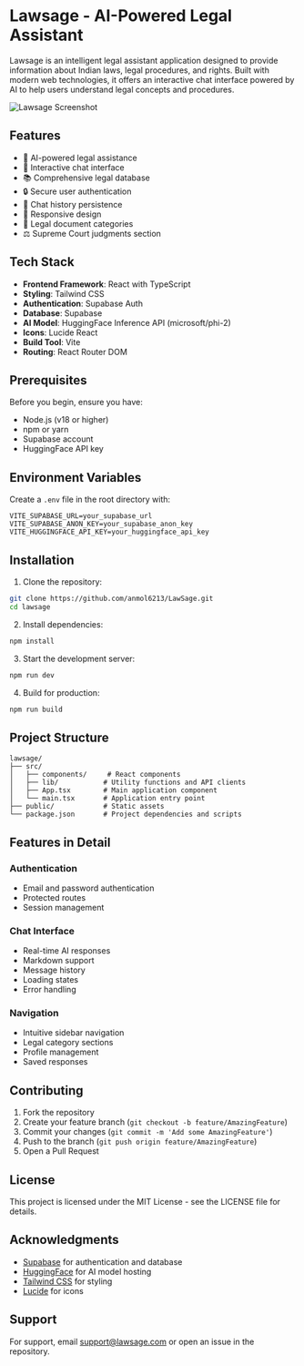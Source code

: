 # Lawsage - AI-Powered Legal Assistant

Lawsage is an intelligent legal assistant application designed to provide information about Indian laws, legal procedures, and rights. Built with modern web technologies, it offers an interactive chat interface powered by AI to help users understand legal concepts and procedures.

![Lawsage Screenshot](https://images.unsplash.com/photo-1589829545856-d10d557cf95f?auto=format&fit=crop&q=80&w=1200)

## Features

- 🤖 AI-powered legal assistance
- 💬 Interactive chat interface
- 📚 Comprehensive legal database
- 🔒 Secure user authentication
- 💾 Chat history persistence
- 📱 Responsive design
- 📑 Legal document categories
- ⚖️ Supreme Court judgments section

## Tech Stack

- **Frontend Framework**: React with TypeScript
- **Styling**: Tailwind CSS
- **Authentication**: Supabase Auth
- **Database**: Supabase
- **AI Model**: HuggingFace Inference API (microsoft/phi-2)
- **Icons**: Lucide React
- **Build Tool**: Vite
- **Routing**: React Router DOM

## Prerequisites

Before you begin, ensure you have:

- Node.js (v18 or higher)
- npm or yarn
- Supabase account
- HuggingFace API key

## Environment Variables

Create a `.env` file in the root directory with:

```env
VITE_SUPABASE_URL=your_supabase_url
VITE_SUPABASE_ANON_KEY=your_supabase_anon_key
VITE_HUGGINGFACE_API_KEY=your_huggingface_api_key
```

## Installation

1. Clone the repository:
```bash
git clone https://github.com/anmol6213/LawSage.git
cd lawsage
```

2. Install dependencies:
```bash
npm install
```

3. Start the development server:
```bash
npm run dev
```

4. Build for production:
```bash
npm run build
```

## Project Structure

```
lawsage/
├── src/
│   ├── components/     # React components
│   ├── lib/           # Utility functions and API clients
│   ├── App.tsx        # Main application component
│   └── main.tsx       # Application entry point
├── public/            # Static assets
└── package.json       # Project dependencies and scripts
```

## Features in Detail

### Authentication
- Email and password authentication
- Protected routes
- Session management

### Chat Interface
- Real-time AI responses
- Markdown support
- Message history
- Loading states
- Error handling

### Navigation
- Intuitive sidebar navigation
- Legal category sections
- Profile management
- Saved responses

## Contributing

1. Fork the repository
2. Create your feature branch (`git checkout -b feature/AmazingFeature`)
3. Commit your changes (`git commit -m 'Add some AmazingFeature'`)
4. Push to the branch (`git push origin feature/AmazingFeature`)
5. Open a Pull Request

## License

This project is licensed under the MIT License - see the LICENSE file for details.

## Acknowledgments

- [Supabase](https://supabase.com/) for authentication and database
- [HuggingFace](https://huggingface.co/) for AI model hosting
- [Tailwind CSS](https://tailwindcss.com/) for styling
- [Lucide](https://lucide.dev/) for icons

## Support

For support, email support@lawsage.com or open an issue in the repository.
